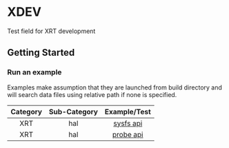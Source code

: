 # XDEV
Test field for XRT development

## Getting Started

### Run an example

Examples make assumption that they are launched from build directory and will search data files using relative path if none is specified.

| Category | Sub-Category | Example/Test                                                 |
|:--------:|:------------:|:------------------------------------------------------------:|
| XRT      | hal          | [sysfs api](./xdev/dev/xrt/examples/hal/sysfs)               |
| XRT      | hal          | [probe api](./xdev/dev/xrt/examples/hal/probe)               |
